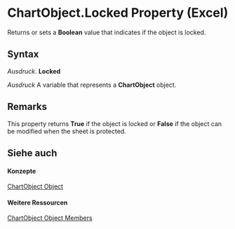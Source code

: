 
# ChartObject.Locked Property (Excel)

Returns or sets a  **Boolean** value that indicates if the object is locked.


## Syntax

 _Ausdruck_. **Locked**

 _Ausdruck_ A variable that represents a **ChartObject** object.


## Remarks

This property returns  **True** if the object is locked or **False** if the object can be modified when the sheet is protected.


## Siehe auch


#### Konzepte


[ChartObject Object](b546e6f2-7ac6-2dea-eba2-f98f68f3df65.md)
#### Weitere Ressourcen


[ChartObject Object Members](http://msdn.microsoft.com/library/b53f82f3-1144-b471-cacc-28bbbc493eba%28Office.15%29.aspx)